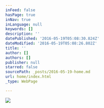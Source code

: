 ```yaml
---
inFeed: false
hasPage: true
inNav: true
inLanguage: null
keywords: []
description: ''
datePublished: '2016-05-19T05:08:30.824Z'
dateModified: '2016-05-19T05:08:26.802Z'
title: ''
author: []
authors: []
publisher: null
starred: false
sourcePath: _posts/2016-05-19-home.md
url: home/index.html
_type: WebPage

---
```

![](https://the-grid-user-content.s3-us-west-2.amazonaws.com/ad9f95f4-2ee4-4ea1-b42f-fcc957d001c3.jpg)